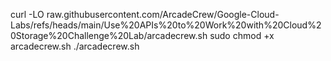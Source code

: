 curl -LO raw.githubusercontent.com/ArcadeCrew/Google-Cloud-Labs/refs/heads/main/Use%20APIs%20to%20Work%20with%20Cloud%20Storage%20Challenge%20Lab/arcadecrew.sh
sudo chmod +x arcadecrew.sh
./arcadecrew.sh
